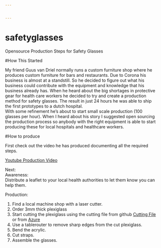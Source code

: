 ```yaml
---


---
```


<h1 id="safetyglasses">safetyglasses</h1>
<p>Opensource Production Steps for Safety Glasses</p>
<p>#How This Started</p>
<p>My friend Guus van Driel normally runs a custom furniture shop where he produces custom furniture for bars and restaurants. Due to Corona his business is almost at a standstill. So he decided to figure out what his business could contribute with the equipment and knowledge that his business already has. When he heard about the big shortages in protective gear for health care workers he decided to try and create a production method for safety glasses. The result in just 24 hours he was able to ship the first prototypes to a dutch hospital.<br>
With some refinement he’s about to start small scale production (100 glasses per hour). When I heard about his story I suggested open sourcing the production process so anybody with the right equipment is able to start producing these for local hospitals and healthcare workers.</p>
<p>#How to produce</p>
<p>First check out the video he has produced documenting all the required steps.</p>
<p><a href="https://www.youtube.com/embed/u8RTdjMwDoo">Youtube Production Video</a></p>
<p>Next:<br>
Awareness:<br>
Distribute a leaflet to your local health authorities to let them know you can help them.</p>
<p>Production:</p>
<ol>
<li>Find a local machine shop with a laser cutter.</li>
<li>Order 3mm thick plexiglass</li>
<li>Start cutting the plexiglass using the cutting file from github <a href="https://raw.githubusercontent.com/CrazybernieNL/safetyglasses/master/safety%20glasses%20cut%20file.dxf">Cutting File</a> or from <a href="https://coronaglasses.blob.core.windows.net/files/safetyglassescutfile.dxf">Azure</a></li>
<li>Use a tablerouter to remove sharp edges from the cut plexiglass.</li>
<li>Bend the acrylic.</li>
<li>Cut straps.</li>
<li>Assemble the glasses.</li>
</ol>


